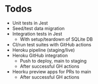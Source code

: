 # Todos

* Unit tests in Jest
* Seed/test data migration
* Integration tests in Jest
	- With setup/teardown of SQLite DB
* CI/run test suites with GitHub actions
* Heroku pipeline (staging/live)
* Heroku GitHub integration
	- Push to deploy, main to staging
	- After successful GH actions
* Heorku preview apps for PRs to main
	- After successful GH actions
